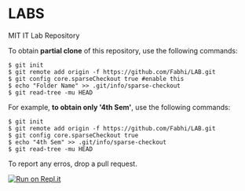 # LABS
MIT IT Lab Repository

To obtain **partial clone** of this repository, use the following commands:

    $ git init  
    $ git remote add origin -f https://github.com/Fabhi/LAB.git  
    $ git config core.sparseCheckout true #enable this  
    $ echo "Folder Name" >> .git/info/sparse-checkout 
    $ git read-tree -mu HEAD

For example, **to obtain only '4th Sem'**, use the following commands:  

    $ git init    
    $ git remote add origin -f https://github.com/Fabhi/LAB.git  
    $ git config core.sparseCheckout true  	
    $ echo "4th Sem" >> .git/info/sparse-checkout  
    $ git read-tree -mu HEAD

To report any erros, drop a pull request.

[![Run on Repl.it](https://repl.it/badge/github/Fabhi/LAB)](https://repl.it/github/Fabhi/LAB)
